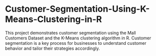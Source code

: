 # Customer-Segmentation-Using-K-Means-Clustering-in-R
This project demonstrates customer segmentation using the Mall Customers Dataset and the K-Means clustering algorithm in R. Customer segmentation is a key process for businesses to understand customer behavior and tailor their strategies accordingly.
